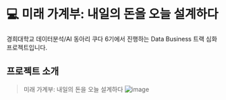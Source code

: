 # :computer: 미래 가계부: 내일의 돈을 오늘 설계하다
경희대학교 데이터분석/AI 동아리 쿠다 6기에서 진행하는 Data Business 트랙 심화 프로젝트입니다.
<br/>

## 프로젝트 소개
> 미래 가계부: 내일의 돈을 오늘 설계하다
![image](https://github.com/user-attachments/assets/04cd9272-3e30-4dcb-957c-2ab4125b35a1)
